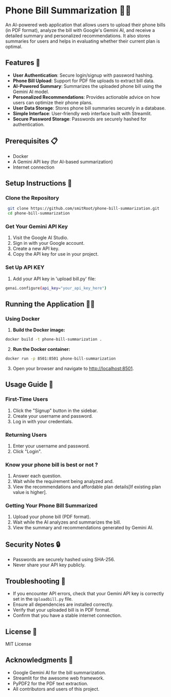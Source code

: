 
# Phone Bill Summarization  📱✨

An AI-powered web application that allows users to upload their phone bills (in PDF format), analyze the bill with Google's Gemini AI, and receive a detailed summary and personalized recommendations. It also stores summaries for users and helps in evaluating whether their current plan is optimal.

## Features 🌟
- **User Authentication**: Secure login/signup with password hashing.
- **Phone Bill Upload**: Support for PDF file uploads to extract bill data.
- **AI-Powered Summary**: Summarizes the uploaded phone bill using the Gemini AI model.
- **Personalized Recommendations**: Provides actionable advice on how users can optimize their phone plans.
- **User Data Storage**: Stores phone bill summaries securely in a database.
- **Simple Interface**: User-friendly web interface built with Streamlit.
- **Secure Password Storage**: Passwords are securely hashed for authentication.

## Prerequisites 📋
- Docker
- A Gemini API key (for AI-based summarization)
- Internet connection

## Setup Instructions 🚀

### Clone the Repository
```sh
 git clone https://github.com/smitRoot/phone-bill-summarization.git
 cd phone-bill-summarization
```


### Get Your Gemini API Key
1. Visit the Google AI Studio.
2. Sign in with your Google account.
3. Create a new API key.
4. Copy the API key for use in your project.

### Set Up API KEY
1. Add your API key in 'upload bill.py' file:
```sh
genai.configure(api_key="your_api_key_here")
```

## Running the Application 🏃‍♂️


### Using Docker
1. **Build the Docker image:**
```sh
docker build -t phone-bill-summarization .
```
2. **Run the Docker container:**
```sh
docker run -p 8501:8501 phone-bill-summarization
```
3. Open your browser and navigate to [http://localhost:8501](http://localhost:8501).

## Usage Guide 📖

### First-Time Users
1. Click the "Signup" button in the sidebar.
2. Create your username and password.
3. Log in with your credentials.

### Returning Users
1. Enter your username and password.
2. Click "Login".

### Know your phone bill is best or not ?
1. Answer each question.
2. Wait while the requirement being analyzed and.
3. View the recommendations and affordable plan details[If existing plan value is higher].

### Getting Your Phone Bill Summarized
1. Upload your phone bill (PDF format).
2. Wait while the AI analyzes and summarizes the bill.
3. View the summary and recommendations generated by Gemini AI.

## Security Notes 🔒
- Passwords are securely hashed using SHA-256.
- Never share your API key publicly.

## Troubleshooting 🔧
- If you encounter API errors, check that your Gemini API key is correctly set in the `Uploadbill.py` file.
- Ensure all dependencies are installed correctly.
- Verify that your uploaded bill is in PDF format.
- Confirm that you have a stable internet connection.



## License 📄
MIT License

## Acknowledgments 👏
- Google Gemini AI for the bill summarization.
- Streamlit for the awesome web framework.
- PyPDF2 for the PDF text extraction.
- All contributors and users of this project.

